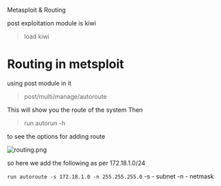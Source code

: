 Metasploit & Routing

post exploitation module is kiwi

>load kiwi

# Routing in metsploit
using post module in it

>post/multi/manage/autoroute

This will show you the route of the system
Then

>run autorun -h

to see the options for adding route


![routing.png](../_resources/ef862e55655d445bbdd182e418fa348a.png)


so here we add the following as per 172.18.1.0/24

`run autoroute -s 172.18.1.0 -n 255.255.255.0`
-s - subnet
-n - netmask
